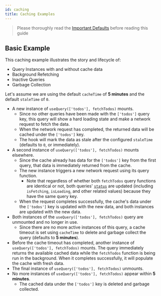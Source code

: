 ```yaml
---
id: caching
title: Caching Examples
---
```


> Please thoroughly read the [Important Defaults](./important-defaults) before reading this guide

## Basic Example

This caching example illustrates the story and lifecycle of:

- Query Instances with and without cache data
- Background Refetching
- Inactive Queries
- Garbage Collection

Let's assume we are using the default `cacheTime` of **5 minutes** and the default `staleTime` of `0`.

- A new instance of `useQuery(['todos'], fetchTodos)` mounts.
  - Since no other queries have been made with the `['todos']` query key, this query will show a hard loading state and make a network request to fetch the data.
  - When the network request has completed, the returned data will be cached under the `['todos']` key.
  - The hook will mark the data as stale after the configured `staleTime` (defaults to `0`, or immediately).
- A second instance of `useQuery(['todos'], fetchTodos)` mounts elsewhere.
  - Since the cache already has data for the `['todos']` key from the first query, that data is immediately returned from the cache.
  - The new instance triggers a new network request using its query function.
    - Note that regardless of whether both `fetchTodos` query functions are identical or not, both queries' [`status`](../reference/useQuery) are updated (including `isFetching`, `isLoading`, and other related values) because they have the same query key.
  - When the request completes successfully, the cache's data under the `['todos']` key is updated with the new data, and both instances are updated with the new data.
- Both instances of the `useQuery(['todos'], fetchTodos)` query are unmounted and no longer in use.
  - Since there are no more active instances of this query, a cache timeout is set using `cacheTime` to delete and garbage collect the query (defaults to **5 minutes**).
- Before the cache timeout has completed, another instance of `useQuery(['todos'], fetchTodos)` mounts. The query immediately returns the available cached data while the `fetchTodos` function is being run in the background. When it completes successfully, it will populate the cache with fresh data.
- The final instance of `useQuery(['todos'], fetchTodos)` unmounts.
- No more instances of `useQuery(['todos'], fetchTodos)` appear within **5 minutes**.
  - The cached data under the `['todos']` key is deleted and garbage collected.
